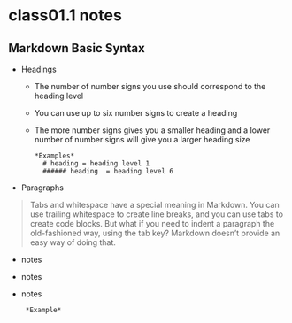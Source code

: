 # class01.1 notes

## Markdown Basic Syntax
  - Headings
    - The number of number signs you use should correspond to the heading level
    - You can use up to six number signs to create a heading 
    - The more number signs gives you a smaller heading and a lower number of number signs will give you a larger heading size
      
          *Examples* 
            # heading = heading level 1
            ###### heading  = heading level 6
            
  - Paragraphs
  >Tabs and whitespace have a special meaning in Markdown. 
   You can use trailing whitespace to create line breaks, and you can use tabs to create code blocks. 
   But what if you need to indent a paragraph the old-fashioned way, using the tab key? Markdown doesn’t provide an easy way of doing that.
  
   - notes
   - notes
   - notes

          *Example* 
          
